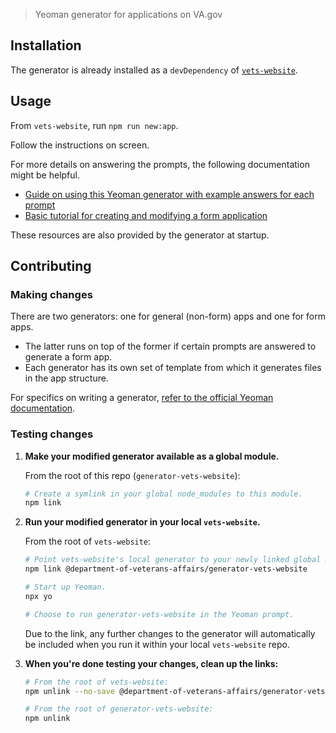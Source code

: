 > Yeoman generator for applications on VA.gov

## Installation

The generator is already installed as a `devDependency` of [`vets-website`](https://github.com/department-of-veterans-affairs/vets-website).

## Usage

From `vets-website`, run `npm run new:app`.

Follow the instructions on screen.

For more details on answering the prompts, the following documentation might be helpful.

- [Guide on using this Yeoman generator with example answers for each prompt](https://department-of-veterans-affairs.github.io/veteran-facing-services-tools/platform/tools/generator/)
- [Basic tutorial for creating and modifying a form application](https://department-of-veterans-affairs.github.io/veteran-facing-services-tools/forms/form-tutorial-basic)

These resources are also provided by the generator at startup.

## Contributing

### Making changes

There are two generators: one for general (non-form) apps and one for form apps.
- The latter runs on top of the former if certain prompts are answered to generate a form app.
- Each generator has its own set of template from which it generates files in the app structure.

For specifics on writing a generator, [refer to the official Yeoman documentation](https://yeoman.github.io/generator/).

### Testing changes

1. **Make your modified generator available as a global module.**

    From the root of this repo (`generator-vets-website`):
    
    ```sh
    # Create a symlink in your global node_modules to this module.
    npm link
    ```

2. **Run your modified generator in your local `vets-website`.**

    From the root of `vets-website`:

    ```sh
    # Point vets-website's local generator to your newly linked global module.
    npm link @department-of-veterans-affairs/generator-vets-website

    # Start up Yeoman.
    npx yo

    # Choose to run generator-vets-website in the Yeoman prompt.
    ```

    Due to the link, any further changes to the generator will automatically be included when you run it within your local `vets-website` repo.

3. **When you're done testing your changes, clean up the links:**

    ```sh
    # From the root of vets-website:
    npm unlink --no-save @department-of-veterans-affairs/generator-vets-website

    # From the root of generator-vets-website:
    npm unlink
    ```
